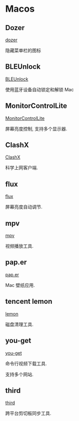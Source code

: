 # Macos

## Dozer

[dozer](https://github.com/Mortennn/Dozer)

隐藏菜单栏的图标

## BLEUnlock

[BLEUnlock](https://github.com/ts1/BLEUnlock#readme)

使用蓝牙设备自动锁定和解锁 Mac

## MonitorControlLite

[MonitorControlLite](https://github.com/MonitorControl/MonitorControlLite#readme)

屏幕亮度控制, 支持多个显示器.

## ClashX

[ClashX](https://github.com/yichengchen/clashX)

科学上网客户端.

## flux

[flux](https://justgetflux.com/)

屏幕亮度自动调节.

## mpv

[mpv](https://github.com/mpv-player/mpv)

视频播放工具.

## pap.er

[pap.er](https://paper.meiyuan.in/)

Mac 壁纸应用.

## tencent lemon

[lemon](https://lemon.qq.com/)

磁盘清理工具.

## you-get

[you-get](https://github.com/soimort/you-get)

命令行视频下载工具.

支持多个网站.

## third

[third](https://github.com/Erriy/third)

跨平台剪切板同步工具.
